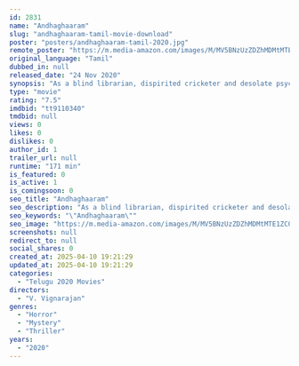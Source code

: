 ```yaml
---
id: 2831
name: "Andhaghaaram"
slug: "andhaghaaram-tamil-movie-download"
poster: "posters/andhaghaaram-tamil-2020.jpg"
remote_poster: "https://m.media-amazon.com/images/M/MV5BNzUzZDZhMDMtMTE1ZC00ODBiLTgzZjYtOWJlOGMwNmViMzk0XkEyXkFqcGc@._V1_SX300.jpg"
original_language: "Tamil"
dubbed_in: null
released_date: "24 Nov 2020"
synopsis: "As a blind librarian, dispirited cricketer and desolate psychiatrist each seek retribution and release, their lives overlap under eerie influences."
type: "movie"
rating: "7.5"
imdbid: "tt9110340"
tmdbid: null
views: 0
likes: 0
dislikes: 0
author_id: 1
trailer_url: null
runtime: "171 min"
is_featured: 0
is_active: 1
is_comingsoon: 0
seo_title: "Andhaghaaram"
seo_description: "As a blind librarian, dispirited cricketer and desolate psychiatrist each seek retribution and release, their lives overlap under eerie influences."
seo_keywords: "\"Andhaghaaram\""
seo_image: "https://m.media-amazon.com/images/M/MV5BNzUzZDZhMDMtMTE1ZC00ODBiLTgzZjYtOWJlOGMwNmViMzk0XkEyXkFqcGc@._V1_SX300.jpg"
screenshots: null
redirect_to: null
social_shares: 0
created_at: 2025-04-10 19:21:29
updated_at: 2025-04-10 19:21:29
categories:
  - "Telugu 2020 Movies"
directors:
  - "V. Vignarajan"
genres:
  - "Horror"
  - "Mystery"
  - "Thriller"
years:
  - "2020"
---
```

